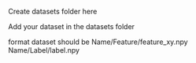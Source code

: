Create datasets folder here

Add your dataset in the datasets folder

format dataset should be
  Name/Feature/feature_xy.npy
  Name/Label/label.npy